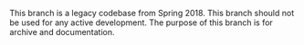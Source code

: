 This branch is a legacy codebase from Spring 2018. This branch should not be used
for any active development. The purpose of this branch is for archive and documentation.
